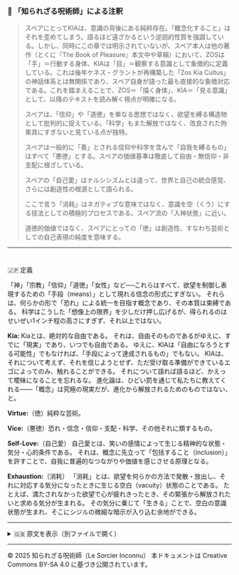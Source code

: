 ### 🐌 「知られざる呪術師」による注釈

>スペアにとってKIAは、意識の背後にある純粋存在。「概念化すること」はそれを歪めてしまう。語るほど遠ざかるという逆説的性質を強調している。しかし、同時にこの章では明示されていないが、スペア本人は他の著作（とくに『The Book of Pleasure』本文中や草稿）において、ZOSは「手」＝行動する身体、KIAは「目」＝観察する意識として象徴的に定義している。これは後年ケネス・グラントが再構築した「Zos Kia Cultus」の神話体系とは無関係であり、スペア自身が語った最も直接的な象徴対応である。これを踏まえることで、ZOS＝「描く身体」、KIA＝「見る意識」として、以降のテキストを読み解く視点が明確になる。
>
>スペアは、「信仰」や「道徳」を単なる思想ではなく、欲望を縛る構造物として批判的に捉えている。「科学」もまた解放ではなく、改良された拘束具にすぎないと見ている点が独特。
>
>スペアは一般的に「善」とされる信仰や科学を含んで「自我を縛るもの」はすべて「悪徳」とする。スペアの価値基準は徹底して自由・無信仰・非支配に根ざしている。
>
>スペアの「自己愛」はナルシシズムとは違って、世界と自己の統合感覚、さらには創造性の根源として語られる。
>
>ここで言う「消耗」はネガティブな意味ではなく、意識を空（くう）にする技法としての積極的プロセスである。スペア流の「入神状態」に近い。
>
>道徳的価値ではなく、スペアにとっての「徳」は創造性、すなわち芸術としての自己表現の純度を意味する。

---

#
🇯🇵 定義

「神」「宗教」「信仰」「道徳」「女性」など──これらはすべて、欲望を制御し表現するための「手段（means）」として現れる信念の形式にすぎない。
それらは、何らかの形で「恐れ」による統一を目指す概念であり、その本質は束縛である。
科学はこうした「想像上の限界」を少しだけ押し広げるが、得られるのはせいぜい1インチ程の高さにすぎず、それ以上ではない。

**Kia:** Kiaとは、絶対的な自由である。
それは、自由そのものであるがゆえに、すでに「現実」であり、いつでも自由である。
ゆえに、KIAは「自由になろうとする可能性」でもなければ、「手段によって達成されるもの」でもない。
KIAは、それについて考えず、それを信じようとせず、ただ受け取る準備ができているエゴによってのみ、触れることができる。
それについて語れば語るほど、かえって曖昧になることを忘れるな。
進化論は、ひどい罰を通じて私たちに教えてくれる――「概念」は究極の現実だが、進化から解放されるためのものではない、と。

**Virtue:**（徳）純粋な芸術。

**Vice:**（悪徳）恐れ・信念・信仰・支配・科学、その他それに類するもの。

**Self-Love:**（自己愛）
自己愛とは、笑いの感情によって生じる精神的な状態・気分・心的条件である。
それは、概念に先立って「包括すること（inclusion）」を許すことで、自我に普遍的なつながりや価値を感じさせる原理となる。

**Exhaustion:**（消耗）
「消耗」とは、欲望を何らかの方法で発散・放出し、それに対応する気分になったときに生じる空白（vacuity）状態のことである。
たとえば、満たされなかった欲望で心が疲れきったとき、その緊張から解放されたいと求める気分が生まれる。
その気分に乗じて「生きる」ことで、空白の意識状態が生まれ、そこにシジルの微細な暗示が入り込む余地ができる。

---

<details>
<summary>🇬🇧 原文を表示（別ファイルで開く）</summary>

🔗 [原文を読む 01_definition_en.md](01_definition_en.md)

</details>

---

© 2025 知られざる呪術師（Le Sorcier Inconnu）
本ドキュメントは Creative Commons BY-SA 4.0 に基づき公開されています。
